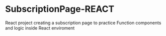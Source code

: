 # SubscriptionPage-REACT
React project creating a subscription page to practice Function components and logic inside React enviroment
